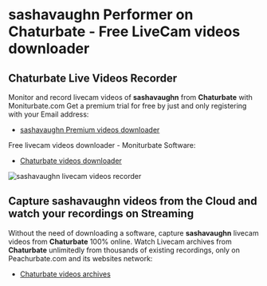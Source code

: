 # sashavaughn Performer on Chaturbate - Free LiveCam videos downloader

## Chaturbate Live Videos Recorder

Monitor and record livecam videos of **sashavaughn** from **Chaturbate** with Moniturbate.com
Get a premium trial for free by just and only registering with your Email address:
* [sashavaughn Premium videos downloader](https://moniturbate.com/request-demo-licence-key.html)

Free livecam videos downloader - Moniturbate Software:
* [Chaturbate videos downloader](https://moniturbate.com/moniturbate-download-software.html)

![sashavaughn livecam videos recorder](https://peachurnet.com/templates/moniturbate-software.png)


## Capture sashavaughn videos from the Cloud and watch your recordings on Streaming

Without the need of downloading a software, capture **sashavaughn** livecam videos from **Chaturbate** 100% online.
Watch Livecam archives from **Chaturbate** unlimitedly from thousands of existing recordings, only on Peachurbate.com and its websites network:
* [Chaturbate videos archives](https://peachurnet.com/)